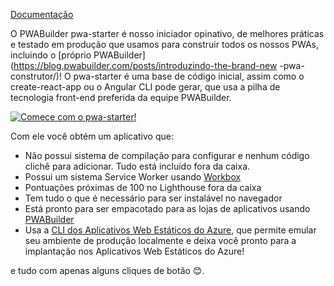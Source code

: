 [Documentação](https://docs.pwabuilder.com/#/starter/quick-start)

O PWABuilder pwa-starter é nosso iniciador opinativo, de melhores práticas e testado em produção que usamos para construir todos os nossos PWAs, incluindo o [próprio PWABuilder](https://blog.pwabuilder.com/posts/introduzindo-the-brand-new -pwa-construtor/)! O pwa-starter é uma base de código inicial, assim como o create-react-app ou o Angular CLI pode gerar, que usa a pilha de tecnologia front-end preferida da equipe PWABuilder.

[![Comece com o pwa-starter!](https://img.youtube.com/vi/u3pWKpmic_k/0.jpg)](https://www.youtube.com/watch?v=u3pWKpmic_k)

Com ele você obtém um aplicativo que:
- Não possui sistema de compilação para configurar e nenhum código clichê para adicionar. Tudo está incluído fora da caixa.
- Possui um sistema Service Worker usando [Workbox](https://developers.google.com/web/tools/workbox/)
- Pontuações próximas de 100 no Lighthouse fora da caixa
- Tem tudo o que é necessário para ser instalável no navegador
- Está pronto para ser empacotado para as lojas de aplicativos usando [PWABuilder](https://www.pwabuilder.com)
- Usa a [CLI dos Aplicativos Web Estáticos do Azure](https://azure.github.io/static-web-apps-cli), que permite emular seu ambiente de produção localmente e deixa você pronto para a implantação nos Aplicativos Web Estáticos do Azure!

e tudo com apenas alguns cliques de botão 😊.
